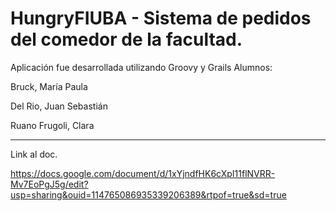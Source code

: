 # HungryFIUBA - Sistema de pedidos del comedor de la facultad.
Aplicación fue desarrollada utilizando Groovy y Grails
Alumnos: 

Bruck, María Paula

Del Rio, Juan Sebastián

Ruano Frugoli, Clara

-----------------------------------------------------------------------------

Link al doc.

https://docs.google.com/document/d/1xYjndfHK6cXpI11flNVRR-Mv7EoPgJ5g/edit?usp=sharing&ouid=114765086935339206389&rtpof=true&sd=true
